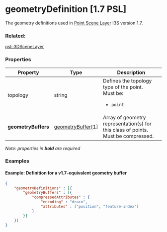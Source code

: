 # geometryDefinition [1.7 PSL]

The geometry definitions used in [Point Scene Layer]() I3S version 1.7.

### Related:

[psl::3DSceneLayer](3DSceneLayer.psl.md)
### Properties

| Property | Type | Description |
| --- | --- | --- |
| topology | string | Defines the topology type of the point.<div>Must be:<ul><li>`point`</li></ul></div> |
| **geometryBuffers** | [geometryBuffer](geometryBuffer.psl.md)[1] | Array of geometry representation(s) for this class of points.  Must be compressed. |

*Note: properties in **bold** are required*

### Examples 

#### Example: Definition for a v1.7-equivalent geometry buffer 

```json
{
    "geometryDefinitions" : [{
        "geometryBuffers" : [{
            "compressedAttributes" : {
                "encoding" : "draco",
                "attributes" : ["position", "feature-index"]
            }
        }]
    }]
}
```